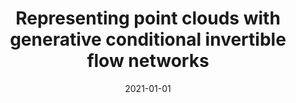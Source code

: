 ---
# Documentation: https://wowchemy.com/docs/managing-content/

title: Representing point clouds with generative conditional invertible flow networks
subtitle: ''
summary: ''
authors:
- Michał Stypułkowski
- Kacper Kania
- Maciej Zamorski
- zieba
- Tomasz Trzciński
- Jan Chorowski
tags: []
categories: []
date: '2021-01-01'
lastmod: 2022-10-07T05:51:06Z
featured: false
draft: false

# Featured image
# To use, add an image named `featured.jpg/png` to your page's folder.
# Focal points: Smart, Center, TopLeft, Top, TopRight, Left, Right, BottomLeft, Bottom, BottomRight.
image:
  caption: ''
  focal_point: ''
  preview_only: false

# Projects (optional).
#   Associate this post with one or more of your projects.
#   Simply enter your project's folder or file name without extension.
#   E.g. `projects = ["internal-project"]` references `content/project/deep-learning/index.md`.
#   Otherwise, set `projects = []`.
projects: []
publishDate: '2022-10-07T05:51:05.794767Z'
publication_types:
- '2'
abstract: ''
publication: '*Pattern Recognition Letters*'
doi: 10.1016/j.patrec.2021.07.001
---